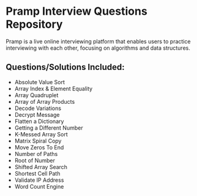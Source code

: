 # Pramp Interview Questions Repository

Pramp is a live online interviewing platform that enables users to practice interviewing with each other, 
focusing on algorithms and data structures.

## Questions/Solutions Included:

- Absolute Value Sort
- Array Index & Element Equality
- Array Quadruplet
- Array of Array Products
- Decode Variations
- Decrypt Message
- Flatten a Dictionary
- Getting a Different Number
- K-Messed Array Sort
- Matrix Spiral Copy
- Move Zeros To End
- Number of Paths
- Root of Number
- Shifted Array Search
- Shortest Cell Path
- Validate IP Address
- Word Count Engine